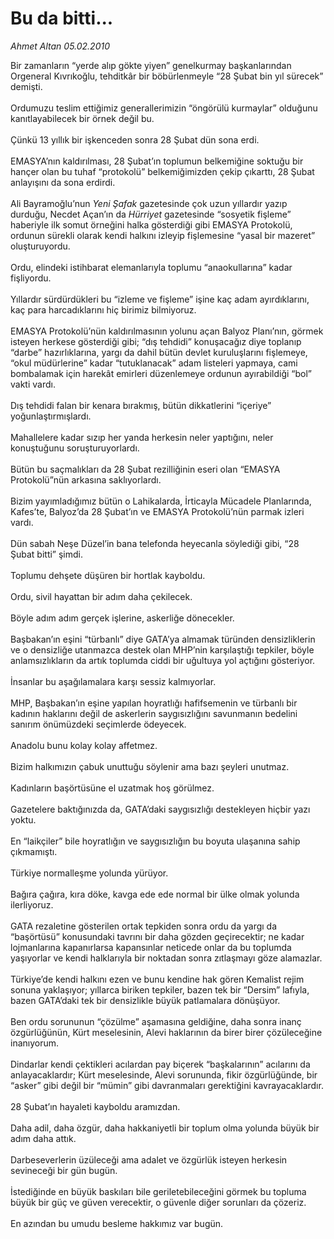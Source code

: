 # Bu da bitti...

*Ahmet Altan 05.02.2010*

<div class="taraf_structure_2col_1zq">
<div class="margen_n">



 <p>Bir zamanların “yerde alıp gökte yiyen” genelkurmay başkanlarından Orgeneral Kıvrıkoğlu, tehditkâr bir böbürlenmeyle “28 Şubat bin yıl sürecek” demişti. <br/><br/>Ordumuzu teslim ettiğimiz generallerimizin “öngörülü kurmaylar” olduğunu kanıtlayabilecek bir örnek değil bu. <br/><br/>Çünkü 13 yıllık bir işkenceden sonra 28 Şubat dün sona erdi. <br/><br/>EMASYA’nın kaldırılması, 28 Şubat’ın toplumun belkemiğine soktuğu bir hançer olan bu tuhaf “protokolü” belkemiğimizden çekip çıkarttı, 28 Şubat anlayışını da sona erdirdi. <br/><br/>Ali Bayramoğlu’nun <i>Yeni Şafak</i> gazetesinde çok uzun yıllardır yazıp durduğu, Necdet Açan’ın da <i>Hürriyet</i> gazetesinde “sosyetik fişleme” haberiyle ilk somut örneğini halka gösterdiği gibi EMASYA Protokolü, ordunun sürekli olarak kendi halkını izleyip fişlemesine “yasal bir mazeret” oluşturuyordu. <br/><br/>Ordu, elindeki istihbarat elemanlarıyla toplumu “anaokullarına” kadar fişliyordu. <br/><br/>Yıllardır sürdürdükleri bu “izleme ve fişleme” işine kaç adam ayırdıklarını, kaç para harcadıklarını hiç birimiz bilmiyoruz. <br/><br/>EMASYA Protokolü’nün kaldırılmasının yolunu açan Balyoz Planı’nın, görmek isteyen herkese gösterdiği gibi; “dış tehdidi” konuşacağız diye toplanıp “darbe” hazırlıklarına, yargı da dahil bütün devlet kuruluşlarını fişlemeye, “okul müdürlerine” kadar “tutuklanacak” adam listeleri yapmaya, cami bombalamak için harekât emirleri düzenlemeye ordunun ayırabildiği “bol” vakti vardı. <br/><br/>Dış tehdidi falan bir kenara bırakmış, bütün dikkatlerini “içeriye” yoğunlaştırmışlardı. <br/><br/>Mahallelere kadar sızıp her yanda herkesin neler yaptığını, neler konuştuğunu soruşturuyorlardı. <br/><br/>Bütün bu saçmalıkları da 28 Şubat rezilliğinin eseri olan “EMASYA Protokolü”nün arkasına saklıyorlardı. <br/><br/>Bizim yayımladığımız bütün o Lahikalarda, İrticayla Mücadele Planlarında, Kafes’te, Balyoz’da 28 Şubat’ın ve EMASYA Protokolü’nün parmak izleri vardı. <br/><br/>Dün sabah Neşe Düzel’in bana telefonda heyecanla söylediği gibi, “28 Şubat bitti” şimdi. <br/><br/>Toplumu dehşete düşüren bir hortlak kayboldu. <br/><br/>Ordu, sivil hayattan bir adım daha çekilecek. <br/><br/>Böyle adım adım gerçek işlerine, askerliğe dönecekler. <br/><br/>Başbakan’ın eşini “türbanlı” diye GATA’ya almamak türünden densizliklerin ve o densizliğe utanmazca destek olan MHP’nin karşılaştığı tepkiler, böyle anlamsızlıkların da artık toplumda ciddi bir uğultuya yol açtığını gösteriyor. <br/><br/>İnsanlar bu aşağılamalara karşı sessiz kalmıyorlar. <br/><br/>MHP, Başbakan’ın eşine yapılan hoyratlığı hafifsemenin ve türbanlı bir kadının haklarını değil de askerlerin saygısızlığını savunmanın bedelini sanırım önümüzdeki seçimlerde ödeyecek. <br/><br/>Anadolu bunu kolay kolay affetmez. <br/><br/>Bizim halkımızın çabuk unuttuğu söylenir ama bazı şeyleri unutmaz. <br/><br/>Kadınların başörtüsüne el uzatmak hoş görülmez. <br/><br/>Gazetelere baktığınızda da, GATA’daki saygısızlığı destekleyen hiçbir yazı yoktu. <br/><br/>En “laikçiler” bile hoyratlığın ve saygısızlığın bu boyuta ulaşanına sahip çıkmamıştı. <br/><br/>Türkiye normalleşme yolunda yürüyor. <br/><br/>Bağıra çağıra, kıra döke, kavga ede ede normal bir ülke olmak yolunda ilerliyoruz. <br/><br/>GATA rezaletine gösterilen ortak tepkiden sonra ordu da yargı da “başörtüsü” konusundaki tavrını bir daha gözden geçirecektir; ne kadar lojmanlarına kapanırlarsa kapansınlar neticede onlar da bu toplumda yaşıyorlar ve kendi halklarıyla bir noktadan sonra zıtlaşmayı göze alamazlar. <br/><br/>Türkiye’de kendi halkını ezen ve bunu kendine hak gören Kemalist rejim sonuna yaklaşıyor; yıllarca biriken tepkiler, bazen tek bir “Dersim” lafıyla, bazen GATA’daki tek bir densizlikle büyük patlamalara dönüşüyor. <br/><br/>Ben ordu sorununun “çözülme” aşamasına geldiğine, daha sonra inanç özgürlüğünün, Kürt meselesinin, Alevi haklarının da birer birer çözüleceğine inanıyorum. <br/><br/>Dindarlar kendi çektikleri acılardan pay biçerek “başkalarının” acılarını da anlayacaklardır; Kürt meselesinde, Alevi sorununda, fikir özgürlüğünde, bir “asker” gibi değil bir “mümin” gibi davranmaları gerektiğini kavrayacaklardır. <br/><br/>28 Şubat’ın hayaleti kayboldu aramızdan. <br/><br/>Daha adil, daha özgür, daha hakkaniyetli bir toplum olma yolunda büyük bir adım daha attık. <br/><br/>Darbeseverlerin üzüleceği ama adalet ve özgürlük isteyen herkesin sevineceği bir gün bugün. <br/><br/>İstediğinde en büyük baskıları bile geriletebileceğini görmek bu topluma büyük bir güç ve güven verecektir, o güvenle diğer sorunları da çözeriz. <br/><br/>En azından bu umudu besleme hakkımız var bugün.</p>
<br/>
<br/>
<br/>



<br/>


<div id="taraf_not">
</div>

</div>


</div>
